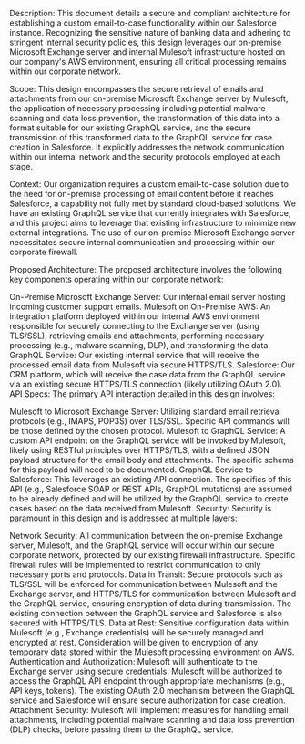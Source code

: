 Description: This document details a secure and compliant architecture for establishing a custom email-to-case functionality within our Salesforce instance. Recognizing the sensitive nature of banking data and adhering to stringent internal security policies, this design leverages our on-premise Microsoft Exchange server and internal Mulesoft infrastructure hosted on our company's AWS environment, ensuring all critical processing remains within our corporate network.

Scope: This design encompasses the secure retrieval of emails and attachments from our on-premise Microsoft Exchange server by Mulesoft, the application of necessary processing including potential malware scanning and data loss prevention, the transformation of this data into a format suitable for our existing GraphQL service, and the secure transmission of this transformed data to the GraphQL service for case creation in Salesforce. It explicitly addresses the network communication within our internal network and the security protocols employed at each stage.

Context: Our organization requires a custom email-to-case solution due to the need for on-premise processing of email content before it reaches Salesforce, a capability not fully met by standard cloud-based solutions. We have an existing GraphQL service that currently integrates with Salesforce, and this project aims to leverage that existing infrastructure to minimize new external integrations. The use of our on-premise Microsoft Exchange server necessitates secure internal communication and processing within our corporate firewall.

Proposed Architecture: The proposed architecture involves the following key components operating within our corporate network:

On-Premise Microsoft Exchange Server: Our internal email server hosting incoming customer support emails.
Mulesoft on On-Premise AWS: An integration platform deployed within our internal AWS environment responsible for securely connecting to the Exchange server (using TLS/SSL), retrieving emails and attachments, performing necessary processing (e.g., malware scanning, DLP), and transforming the data.
GraphQL Service: Our existing internal service that will receive the processed email data from Mulesoft via secure HTTPS/TLS.
Salesforce: Our CRM platform, which will receive the case data from the GraphQL service via an existing secure HTTPS/TLS connection (likely utilizing OAuth 2.0).
API Specs: The primary API interaction detailed in this design involves:

Mulesoft to Microsoft Exchange Server: Utilizing standard email retrieval protocols (e.g., IMAPS, POP3S) over TLS/SSL. Specific API commands will be those defined by the chosen protocol.
Mulesoft to GraphQL Service: A custom API endpoint on the GraphQL service will be invoked by Mulesoft, likely using RESTful principles over HTTPS/TLS, with a defined JSON payload structure for the email body and attachments. The specific schema for this payload will need to be documented.
GraphQL Service to Salesforce: This leverages an existing API connection. The specifics of this API (e.g., Salesforce SOAP or REST APIs, GraphQL mutations) are assumed to be already defined and will be utilized by the GraphQL service to create cases based on the data received from Mulesoft.
Security: Security is paramount in this design and is addressed at multiple layers:

Network Security: All communication between the on-premise Exchange server, Mulesoft, and the GraphQL service will occur within our secure corporate network, protected by our existing firewall infrastructure. Specific firewall rules will be implemented to restrict communication to only necessary ports and protocols.
Data in Transit: Secure protocols such as TLS/SSL will be enforced for communication between Mulesoft and the Exchange server, and HTTPS/TLS for communication between Mulesoft and the GraphQL service, ensuring encryption of data during transmission. The existing connection between the GraphQL service and Salesforce is also secured with HTTPS/TLS.
Data at Rest: Sensitive configuration data within Mulesoft (e.g., Exchange credentials) will be securely managed and encrypted at rest. Consideration will be given to encryption of any temporary data stored within the Mulesoft processing environment on AWS.
Authentication and Authorization: Mulesoft will authenticate to the Exchange server using secure credentials. Mulesoft will be authorized to access the GraphQL API endpoint through appropriate mechanisms (e.g., API keys, tokens). The existing OAuth 2.0 mechanism between the GraphQL service and Salesforce will ensure secure authorization for case creation.
Attachment Security: Mulesoft will implement measures for handling email attachments, including potential malware scanning and data loss prevention (DLP) checks, before passing them to the GraphQL service.
